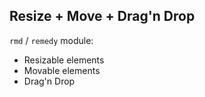 Resize + Move + Drag'n Drop
---------------------------

`rmd` / `remedy` module:

* Resizable elements
* Movable elements
* Drag'n Drop
